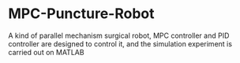 # MPC-Puncture-Robot
A kind of parallel mechanism surgical robot, MPC controller and PID controller are designed to control it, and the simulation experiment is carried out on MATLAB

